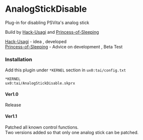 # AnalogStickDisable
Plug-in for disabling PSVita's analog stick
<p>Build by 
<a href="https://github.com/Hack-Usagi" target=blank>Hack-Usagi</a>
 and 
<a href="https://github.com/Princess-of-Sleeping" target=blank>Princess-of-Sleeping</a>
<p>
<a href="https://github.com/Hack-Usagi" target=blank>Hack-Usagi</a>
 - idea , developed
<br>
<a href="https://github.com/Princess-of-Sleeping" target=blank>Princess-of-Sleeping</a>
 - Advice on development , Beta Test

### Installation

Add this plugin under `*KERNEL` section in `ux0:tai/config.txt`

```
*KERNEL
ux0:tai/AnalogStickDisable.skprx
```

#### Ver1.0
Release
#### Ver1.1
Patched all known control functions.<br>
Two versions added so that only one analog stick can be patched.
